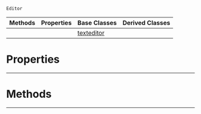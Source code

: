  `Editor`

|Methods|Properties|Base Classes|Derived Classes|
|---|---|---|---|
| | |[texteditor](https://github.com/PlasmaEngine/PlasmaDocs/blob/master/code_reference/class_reference/texteditor.markdown)| |


 #  Properties


---  
 #  Methods


---  
 

 